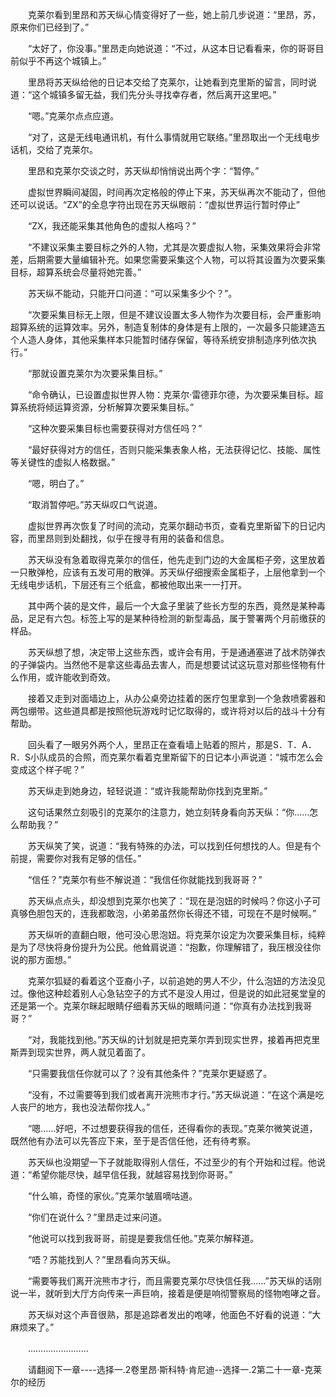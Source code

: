 <div class="read-content j_readContent" id="">
                <p>　　克莱尔看到里昂和苏天纵心情变得好了一些，她上前几步说道：“里昂，苏，原来你们已经到了。”<p>　　“太好了，你没事。”里昂走向她说道：“不过，从这本日记看看来，你的哥哥目前似乎不再这个城镇上。”<p>　　里昂将苏天纵给他的日记本交给了克莱尔，让她看到克里斯的留言，同时说道：“这个城镇多留无益，我们先分头寻找幸存者，然后离开这里吧。”<p>　　“嗯。”克莱尔点点应道。<p>　　“对了，这是无线电通讯机，有什么事情就用它联络。”里昂取出一个无线电步话机，交给了克莱尔。<p>　　里昂和克莱尔交谈之时，苏天纵却悄悄说出两个字：“暂停。”<p>　　虚拟世界瞬间凝固，时间再次定格般的停止下来，苏天纵再次不能动了，但他还可以说话。“ZX”的全息字符出现在苏天纵眼前：“虚拟世界运行暂时停止”<p>　　“ZX，我还能采集其他角色的虚拟人格吗？”<p>　　“不建议采集主要目标之外的人物，尤其是次要虚拟人物，采集效果将会非常差，后期需要大量编辑补充。如果您需要采集这个人物，可以将其设置为次要采集目标，超算系统会尽量将她完善。”<p>　　苏天纵不能动，只能开口问道：“可以采集多少个？”。<p>　　“次要采集目标无上限，但是不建议设置太多人物作为次要目标，会严重影响超算系统的运算效率。另外，制造复制体的身体是有上限的，一次最多只能建造五个人造人身体，其他采集样本只能暂时储存保留，等待系统安排制造序列依次执行。”<p>　　“那就设置克莱尔为次要采集目标。”<p>　　“命令确认，已设置虚拟世界人物：克莱尔·雷德菲尔德，为次要采集目标。超算系统将倾运算资源，分析解算次要采集目标。”<p>　　“这种次要采集目标也需要获得对方信任吗？”<p>　　“最好获得对方的信任，否则只能采集表象人格，无法获得记忆、技能、属性等关键性的虚拟人格数据。”<p>　　“嗯，明白了。”<p>　　“取消暂停吧。”苏天纵叹口气说道。<p>　　虚拟世界再次恢复了时间的流动，克莱尔翻动书页，查看克里斯留下的日记内容，而里昂则到处翻找，似乎在搜寻有用的装备和信息。<p>　　苏天纵没有急着取得克莱尔的信任，他先走到门边的大金属柜子旁，这里放着一只散弹枪，应该有五发可用的散弹。苏天纵仔细搜索金属柜子，上层他拿到一个无线电步话机，下层还有三个纸盒，都被他取出来一一打开。<p>　　其中两个装的是文件，最后一个大盒子里装了些长方型的东西，竟然是某种毒品，足足有六包。标签上写的是某种待检测的新型毒品，属于警署两个月前缴获的样品。<p>　　苏天纵想了想，决定带上这些东西，或许会有用，于是通通塞进了战术防弹衣的子弹袋内。当然他不是拿这些毒品去害人，而是想要试试这玩意对那些怪物有什么作用，或许能收到奇效。<p>　　接着又走到对面墙边上，从办公桌旁边挂着的医疗包里拿到一个急救喷雾器和两包绷带。这些道具都是按照他玩游戏时记忆取得的，或许将对以后的战斗十分有帮助。<p>　　回头看了一眼另外两个人，里昂正在查看墙上贴着的照片，那是S．T．A．R．S小队成员的合照，而克莱尔看着克里斯留下的日记本小声说道：“城市怎么会变成这个样子呢？”<p>　　苏天纵走到她身边，轻轻说道：“或许我能帮助你找到克里斯。”<p>　　这句话果然立刻吸引的克莱尔的注意力，她立刻转身看向苏天纵：“你……怎么帮助我？”<p>　　苏天纵笑了笑，说道：“我有特殊的办法，可以找到任何想找的人。但是有个前提，需要你对我有足够的信任。”<p>　　“信任？”克莱尔有些不解说道：“我信任你就能找到我哥哥？”<p>　　苏天纵点点头，却没想到克莱尔也笑了：“现在是泡妞的时候吗？你这小子可真够色胆包天的，连我都敢泡，小弟弟虽然你长得还不错，可现在不是时候啊。”<p>　　苏天纵听的直翻白眼，他可没心思泡妞。将克莱尔设定为次要采集目标，纯粹是为了尽快将身份提升为公民。他耸肩说道：“抱歉，你理解错了，我压根没往你说的那方面想。”<p>　　克莱尔狐疑的看着这个亚裔小子，以前追她的男人不少，什么泡妞的方法没见过。像他这种趁着别人心急钻空子的方式不是没人用过，但是说的如此冠冕堂皇的还是第一个。克莱尔眯起眼睛仔细看苏天纵的眼睛问道：“你真有办法找到我哥哥？”<p>　　“对，我能找到他。”苏天纵的计划就是把克莱尔弄到现实世界，接着再把克里斯弄到现实世界，两人就见着面了。<p>　　“只需要我信任你就可以了？没有其他条件？”克莱尔更疑惑了。<p>　　“没有，不过需要等到我们或者离开浣熊市才行。”苏天纵说道：“在这个满是吃人丧尸的地方，我也没法帮你找人。”<p>　　“嗯……好吧，不过想要获得我的信任，还得看你的表现。”克莱尔微笑说道，既然他有办法可以先答应下来，至于是否信任他，还有待考察。<p>　　苏天纵也没期望一下子就能取得别人信任，不过至少的有个开始和过程。他说道：“希望你能尽快，越早信任我，就越容易找到你哥哥。”<p>　　“什么嘛，奇怪的家伙。”克莱尔皱眉嘀咕道。<p>　　“你们在说什么？”里昂走过来问道。<p>　　“他说可以找到我哥哥，前提是要我信任他。”克莱尔解释道。<p>　　“唔？苏能找到人？”里昂看向苏天纵。<p>　　“需要等我们离开浣熊市才行，而且需要克莱尔尽快信任我……”苏天纵的话刚说一半，就听到大厅方向传来一声巨响，接着是便是响彻警察局的怪物咆哮之音。<p>　　苏天纵对这个声音很熟，那是追踪者发出的咆哮，他面色不好看的说道：“大麻烦来了。”<p>　　……………………<p>　　请翻阅下一章----选择一.2卷里昂·斯科特·肯尼迪--选择一.2第二十一章-克莱尔的经历<p> 
            </div>